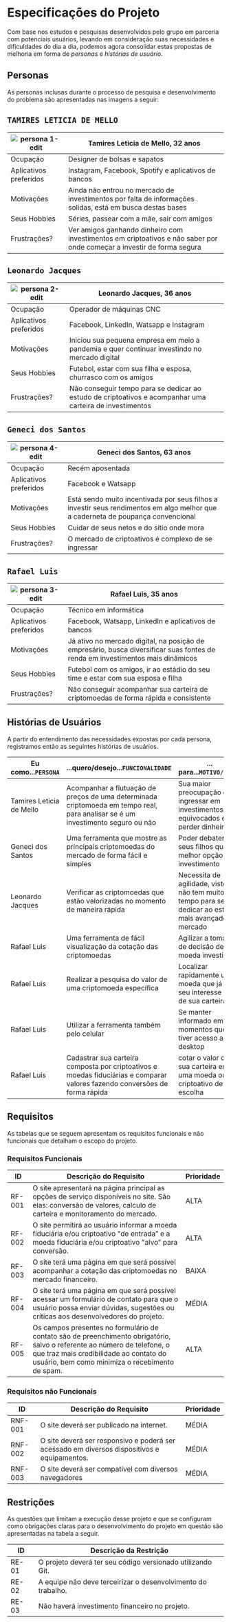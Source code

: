 # Especificações do Projeto

Com base nos estudos e pesquisas desenvolvidos pelo grupo em parceria com potenciais usuários, levando em consideração suas necessidades e dificuldades do dia a dia, podemos agora consolidar estas propostas de melhoria em forma de _personas_ e _histórias de usuário_.

## Personas

As personas inclusas durante o processo de pesquisa e desenvolvimento do problema são apresentadas nas imagens a seguir:

## `TAMIRES LETICIA DE MELLO`

| ![persona 1-edit](https://user-images.githubusercontent.com/93105125/163296843-f40d3ca4-f3cb-4659-ad5f-775d53c7b8c4.png) | Tamires Leticia de Mello, 32 anos                                                                                      |
| ------------------------------------------------------------------------------------------------------------------------ | ---------------------------------------------------------------------------------------------------------------------- |
| Ocupação                                                                                                                 | Designer de bolsas e sapatos                                                                                           |
| Aplicativos preferidos                                                                                                   | Instagram, Facebook, Spotify e aplicativos de bancos                                                                   |
| Motivações                                                                                                               | Ainda não entrou no mercado de investimentos por falta de informações solidas, está em busca destas bases              |
| Seus Hobbies                                                                                                             | Séries, passear com a mãe, sair com amigos                                                                             |
| Frustrações?                                                                                                             | Ver amigos ganhando dinheiro com investimentos em criptoativos e não saber por onde começar a investir de forma segura |

## `Leonardo Jacques`

| ![persona 2-edit](https://user-images.githubusercontent.com/93105125/163297709-eadeb0bb-c882-4206-b2eb-fc9cc769bd57.png) | Leonardo Jacques, 36 anos                                                                                |
| ------------------------------------------------------------------------------------------------------------------------ | -------------------------------------------------------------------------------------------------------- |
| Ocupação                                                                                                                 | Operador de máquinas CNC                                                                                 |
| Aplicativos preferidos                                                                                                   | Facebook, LinkedIn, Watsapp e Instagram                                                                  |
| Motivações                                                                                                               | Iniciou sua pequena empresa em meio a pandemia e quer continuar investindo no mercado digital            |
| Seus Hobbies                                                                                                             | Futebol, estar com sua filha e esposa, churrasco com os amigos                                           |
| Frustrações?                                                                                                             | Não conseguir tempo para se dedicar ao estudo de criptoativos e acompanhar uma carteira de investimentos |

## `Geneci dos Santos`

| ![persona 4-edit](https://user-images.githubusercontent.com/93105125/163298133-dc2a571d-5b3e-4c43-9ad8-7cd4df1b4f95.png) | Geneci dos Santos, 63 anos                                                                                                       |
| ------------------------------------------------------------------------------------------------------------------------ | -------------------------------------------------------------------------------------------------------------------------------- |
| Ocupação                                                                                                                 | Recém aposentada                                                                                                                 |
| Aplicativos preferidos                                                                                                   | Facebook e Watsapp                                                                                                               |
| Motivações                                                                                                               | Está sendo muito incentivada por seus filhos a investir seus rendimentos em algo melhor que a caderneta de poupança convencional |
| Seus Hobbies                                                                                                             | Cuidar de seus netos e do sítio onde mora                                                                                        |
| Frustrações?                                                                                                             | O mercado de criptoativos é complexo de se ingressar                                                                             |

## `Rafael Luis`

| ![persona 3-edit](https://user-images.githubusercontent.com/93105125/163298476-3d2c9ee8-36b1-4f8a-bc09-eeaef548c772.png) | Rafael Luis, 35 anos                                                                                                           |
| ------------------------------------------------------------------------------------------------------------------------ | ------------------------------------------------------------------------------------------------------------------------------ |
| Ocupação                                                                                                                 | Técnico em informática                                                                                                         |
| Aplicativos preferidos                                                                                                   | Facebook, Watsapp, LinkedIn e aplicativos de bancos                                                                            |
| Motivações                                                                                                               | Já ativo no mercado digital, na posição de empresário, busca diversificar suas fontes de renda em investimentos mais dinâmicos |
| Seus Hobbies                                                                                                             | Futebol com os amigos, ir ao estádio do seu time e estar com sua esposa e filha                                                |
| Frustrações?                                                                                                             | Não conseguir acompanhar sua carteira de criptomoedas de forma rápida e consistente                                            |

## Histórias de Usuários

A partir do entendimento das necessidades expostas por cada persona, registramos então as seguintes histórias de usuários.

| Eu como...`PERSONA`      | ...quero/desejo...`FUNCIONALIDADE`                                                                                              | ... para...`MOTIVO/VALOR`                                                                                |
| ------------------------ | ------------------------------------------------------------------------------------------------------------------------------- | -------------------------------------------------------------------------------------------------------- |
| Tamires Leticia de Mello | Acompanhar a flutuação de preços de uma determinada criptomoeda em tempo real, para analisar se é um investimento seguro ou não | Sua maior preocupação é ingressar em investimentos equivocados e perder dinheiro                         |
| Geneci dos Santos        | Uma ferramenta que mostre as principais criptomoedas do mercado de forma fácil e simples                                        | Poder debater com seus filhos qual a melhor opção de investimento                                        |
| Leonardo Jacques         | Verificar as criptomoedas que estão valorizadas no momento de maneira rápida                                                    | Necessita de agilidade, visto que não tem muito tempo para se dedicar ao estudo mais avançado do mercado |
| Rafael Luis              | Uma ferramenta de fácil visualização da cotação das criptomoedas                                                                | Agilizar a tomada de decisão de qual moeda investir                                                      |
| Rafael Luis              | Realizar a pesquisa do valor de uma criptomoeda específica                                                                      | Localizar rapidamente uma moeda que já é de seu interesse ou de sua carteira                             |
| Rafael Luis              | Utilizar a ferramenta também pelo celular                                                                                       | Se manter informado em momentos que não tiver acesso ao desktop                                          |
| Rafael Luis              | Cadastrar sua carteira composta por criptoativos e moedas fiduciárias e comparar valores fazendo conversões de forma rápida     | cotar o valor de sua carteira em uma moeda ou criptoativo de sua escolha                                 |

## Requisitos

As tabelas que se seguem apresentam os requisitos funcionais e não funcionais que detalham o escopo do projeto.

### Requisitos Funcionais

| ID     | Descrição do Requisito                                                                                                                                                                                                            | Prioridade |
| ------ | --------------------------------------------------------------------------------------------------------------------------------------------------------------------------------------------------------------------------------- | ---------- |
| RF-001 | O site apresentará na página principal as opções de serviço disponíveis no site. São elas: conversão de valores, calculo de carteira e monitoramento do mercado.                                                                  | ALTA       |
| RF-002 | O site permitirá ao usuário informar a moeda fiduciária e/ou criptoativo "de entrada” e a moeda fiduciária e/ou criptoativo "alvo” para conversão.                                                                                | ALTA       |
| RF-003 | O site terá uma página em que será possível acompanhar a cotação das criptomoedas no mercado financeiro.                                                                                                     | BAIXA      |
| RF-004 | O site terá uma página em que será possível acessar um formulário de contato para que o usuário possa enviar dúvidas, sugestões ou críticas aos desenvolvedores do projeto.                                                       | MÉDIA      |
| RF-005 | Os campos presentes no formulário de contato são de preenchimento obrigatório, salvo o referente ao número de telefone, o que traz mais credibilidade ao contato do usuário, bem como minimiza o recebimento de spam.             | ALTA       |


### Requisitos não Funcionais

| ID      | Descrição do Requisito                                                                      | Prioridade |
| ------- | ------------------------------------------------------------------------------------------- | ---------- |
| RNF-001 | O site deverá ser publicado na internet.                                                    | MÉDIA      |
| RNF-002 | O site deverá ser responsivo e poderá ser acessado em diversos dispositivos e equipamentos. | MÉDIA      |
| RNF-003 | O site deverá ser compatível com diversos navegadores                                       | MÉDIA      |

## Restrições

As questões que limitam a execução desse projeto e que se configuram como obrigações claras para o desenvolvimento do projeto em questão são apresentadas na tabela a seguir.

| ID    | Descrição da Restrição                                       |
| ----- | ------------------------------------------------------------ |
| RE-01 | O projeto deverá ter seu código versionado utilizando Git.   |
| RE-02 | A equipe não deve terceirizar o desenvolvimento do trabalho. |
| RE-03 | Não haverá investimento financeiro no projeto.               |
